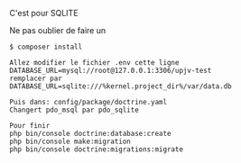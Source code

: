 C'est pour SQLITE

Ne pas oublier de faire un 
    
    $ composer install
    
    Allez modifier le fichier .env cette ligne 
    DATABASE_URL=mysql://root@127.0.0.1:3306/upjv-test 
    remplacer par 
	DATABASE_URL=sqlite:///%kernel.project_dir%/var/data.db
	
	Puis dans: config/package/doctrine.yaml
	Changert pdo_msql par pdo_sqlite
	
    Pour finir
    php bin/console doctrine:database:create
    php bin/console make:migration
    php bin/console doctrine:migrations:migrate

